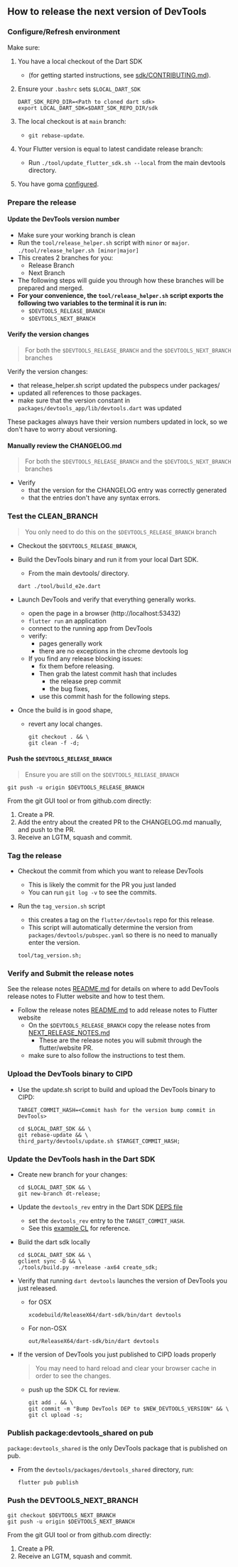 ## How to release the next version of DevTools

### Configure/Refresh environment

Make sure:
1. You have a local checkout of the Dart SDK
   - (for getting started instructions, see [sdk/CONTRIBUTING.md](https://github.com/dart-lang/sdk/blob/main/CONTRIBUTING.md)).
2. Ensure your `.bashrc` sets `$LOCAL_DART_SDK`

   ```shell
   DART_SDK_REPO_DIR=<Path to cloned dart sdk>
   export LOCAL_DART_SDK=$DART_SDK_REPO_DIR/sdk
   ```
3. The local checkout is at `main` branch:
   - `git rebase-update`.
4. Your Flutter version is equal to latest candidate release branch:
    - Run `./tool/update_flutter_sdk.sh --local` from the main devtools directory.
5. You have goma [configured](http://go/ma-mac-setup).

### Prepare the release


#### Update the DevTools version number

- Make sure your working branch is clean
- Run the `tool/release_helper.sh` script with `minor` or `major`.
   `./tool/release_helper.sh [minor|major]`
- This creates 2 branches for you:
    - Release Branch
    - Next Branch
- The following steps will guide you through how these branches will be prepared and merged.
- **For your convenience, the `tool/release_helper.sh` script exports the following two variables to the terminal it is run in:**
  - `$DEVTOOLS_RELEASE_BRANCH`
  - `$DEVTOOLS_NEXT_BRANCH`

#### Verify the version changes
> For both the `$DEVTOOLS_RELEASE_BRANCH` and the `$DEVTOOLS_NEXT_BRANCH` branches

Verify the version changes:
- that release_helper.sh script updated the pubspecs under packages/
- updated all references to those packages.
- make sure that the version constant in `packages/devtools_app/lib/devtools.dart` was updated

These packages always have their version numbers updated in lock, so we don't have to worry about versioning.

#### Manually review the CHANGELOG.md
> For both the `$DEVTOOLS_RELEASE_BRANCH` and the `$DEVTOOLS_NEXT_BRANCH` branches

* Verify
   * that the version for the CHANGELOG entry was correctly generated
   * that the entries don't have any syntax errors.

### Test the CLEAN_BRANCH
> You only need to do this on the `$DEVTOOLS_RELEASE_BRANCH` branch

- Checkout the `$DEVTOOLS_RELEASE_BRANCH`,
- Build the DevTools binary and run it from your local Dart SDK.
   - From the main devtools/ directory.
   ```shell
   dart ./tool/build_e2e.dart
   ```

- Launch DevTools and verify that everything generally works.
   - open the page in a browser (http://localhost:53432)
   - `flutter run` an application
   - connect to the running app from DevTools
   - verify:
      - pages generally work
      - there are no exceptions in the chrome devtools log
   - If you find any release blocking issues:
      - fix them before releasing.
      - Then grab the latest commit hash that includes
         - the release prep commit
         - the bug fixes,
      - use this commit hash for the following steps.

- Once the build is in good shape,
   - revert any local changes.
      ```shell
      git checkout . && \
      git clean -f -d;
      ```
#### Push the `$DEVTOOLS_RELEASE_BRANCH`


> Ensure you are still on the `$DEVTOOLS_RELEASE_BRANCH`

```shell
git push -u origin $DEVTOOLS_RELEASE_BRANCH
```

From the git GUI tool or from github.com directly:
1. Create a PR.
2. Add the entry about the created PR to the CHANGELOG.md manually, and push to the PR.
3. Receive an LGTM, squash and commit.


### Tag the release
- Checkout the commit from which you want to release DevTools
   - This is likely the commit for the PR you just landed
   - You can run `git log -v` to see the commits.
- Run the `tag_version.sh` script
   - this creates a tag on the `flutter/devtools` repo for this release.
   - This script will automatically determine the version from `packages/devtools/pubspec.yaml` so there is no need to manually enter the version.

   ```shell
   tool/tag_version.sh;
   ```

### Verify and Submit the release notes

See the release notes
[README.md](https://github.com/flutter/devtools/blob/master/packages/devtools_app/lib/src/framework/release_notes/README.md)
for details on where to add DevTools release notes to Flutter website and how to test them.

- Follow the release notes
[README.md](https://github.com/flutter/devtools/blob/master/packages/devtools_app/lib/src/framework/release_notes/README.md)
to add release notes to Flutter website
  - On the `$DEVTOOLS_RELEASE_BRANCH` copy the release notes from [NEXT_RELEASE_NOTES.md](../packages/devtools_app/NEXT_RELEASE_NOTES.md)
    - These are the release notes you will submit through the flutter/website PR.
  - make sure to also follow the instructions to test them.


### Upload the DevTools binary to CIPD
- Use the update.sh script to build and upload the DevTools binary to CIPD:
   ```shell
   TARGET_COMMIT_HASH=<Commit hash for the version bump commit in DevTools>
   ```

   ```shell
   cd $LOCAL_DART_SDK && \
   git rebase-update && \
   third_party/devtools/update.sh $TARGET_COMMIT_HASH;
   ```

### Update the DevTools hash in the Dart SDK

- Create new branch for your changes:
   ```shell
   cd $LOCAL_DART_SDK && \
   git new-branch dt-release;
   ```

- Update the `devtools_rev` entry in the Dart SDK [DEPS file](https://github.com/dart-lang/sdk/blob/master/DEPS)
   - set the `devtools_rev` entry to the `TARGET_COMMIT_HASH`.
   - See this [example CL](https://dart-review.googlesource.com/c/sdk/+/215520) for reference.


- Build the dart sdk locally

   ```shell
   cd $LOCAL_DART_SDK && \
   gclient sync -D && \
   ./tools/build.py -mrelease -ax64 create_sdk;
   ```

- Verify that running `dart devtools` launches the version of DevTools you just released.
   - for OSX
      ```shell
      xcodebuild/ReleaseX64/dart-sdk/bin/dart devtools
      ```
   - For non-OSX
      ```shell
      out/ReleaseX64/dart-sdk/bin/dart devtools
      ```

- If the version of DevTools you just published to CIPD loads properly

   > You may need to hard reload and clear your browser cache in order to see the changes.

   - push up the SDK CL for review.
      ```shell
      git add . && \
      git commit -m "Bump DevTools DEP to $NEW_DEVTOOLS_VERSION" && \
      git cl upload -s;
      ```

### Publish package:devtools_shared on pub

`package:devtools_shared` is the only DevTools package that is published on pub.

- From the `devtools/packages/devtools_shared` directory, run:
   ```shell
   flutter pub publish
   ```

### Push the DEVTOOLS_NEXT_BRANCH
```shell
git checkout $DEVTOOLS_NEXT_BRANCH
git push -u origin $DEVTOOLS_NEXT_BRANCH
```

From the git GUI tool or from github.com directly:
1. Create a PR.
2. Receive an LGTM, squash and commit.
